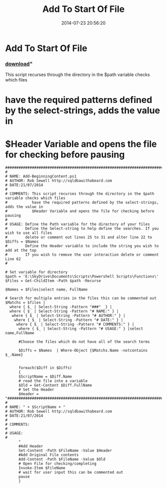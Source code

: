 ﻿---
pid:            5323
parent:         0
children:       
poster:         DBAWithABeard
title:          Add To Start Of File
date:           2014-07-23 20:56:20
format:         posh
---

# Add To Start Of File

### [download](5323.ps1)"

This script recurses through the directory in the $path variable checks which files 
#           have the required patterns defined by the select-strings, adds the value in
#           $Header Variable and opens the file for checking before pausing

```posh
#############################################################################################
#
# NAME: Add-BeginningContent.ps1
# AUTHOR: Rob Sewell http://sqldbawithabeard.com
# DATE:21/07/2014
#
# COMMENTS: This script recurses through the directory in the $path variable checks which files 
#           have the required patterns defined by the select-strings, adds the value in
#           $Header Variable and opens the file for checking before pausing
#
# USAGE: Define the Path variable for the directory of your files
#        Define the Select-string to help define the searches. If you wish to use all files
#        delete or comment out lines 25 to 31 and alter line 22 to $Diffs = $Names
#        Define the Header variable to include the string you wish to add at the top 
#        If you wish to remove the user interaction delete or comment Line 62
#

# Set variable for directory
$path = 'E:\SkyDrive\Documents\Scripts\Powershell Scripts\Functions\'
$Files = Get-ChildItem -Path $path -Recurse

$Names = $Files|select name, FullName

# Search for multiple entries in the files this can be commented out
$Matchs = $files |
  where { $_ | Select-String -Pattern "###"  } |
  where { $_ | Select-String -Pattern "# NAME:" } |
   where { $_ | Select-String -Pattern "# AUTHOR:" } |
    where { $_ | Select-String -Pattern "# DATE:" } |
     where { $_ | Select-String -Pattern "# COMMENTS:" } |
      where { $_ | Select-String -Pattern "# USAGE:" } |select name,FullName

      #Choose the files which do not have all of the search terms

      $Diffs = $Names  | Where-Object {$Matchs.Name -notcontains  $_.Name}


      foreach($Diff in $Diffs)
      {
      $ScriptName = $Diff.Name
      # read the file into a variable
      $Old = Get-Content $Diff.FullName
      # Set the Header
      $Header = "#############################################################################################
#
# NAME: " + $ScriptName + "
# AUTHOR: Rob Sewell http://sqldbawithabeard.com
# DATE:21/07/2014
#
# COMMENTS: 
#
# USAGE: 
#
      "
      #Add Header
      Set-Content -Path $FileName -Value $Header
      #Add Original File contents
      Add-Content -Path $FileName -Value $Old 
      # Open File for checking/completing
      Invoke-Item $FileName
      # wait for user input this can be commented out
      pause
      }
```

